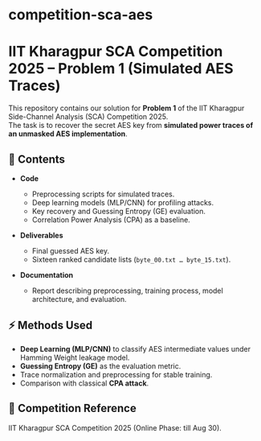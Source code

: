 # competition-sca-aes

# IIT Kharagpur SCA Competition 2025 – Problem 1 (Simulated AES Traces)

This repository contains our solution for **Problem 1** of the IIT Kharagpur Side-Channel Analysis (SCA) Competition 2025.  
The task is to recover the secret AES key from **simulated power traces of an unmasked AES implementation**.

## 📂 Contents
- **Code**
  - Preprocessing scripts for simulated traces.
  - Deep learning models (MLP/CNN) for profiling attacks.
  - Key recovery and Guessing Entropy (GE) evaluation.
  - Correlation Power Analysis (CPA) as a baseline.

- **Deliverables**
  - Final guessed AES key.
  - Sixteen ranked candidate lists (`byte_00.txt … byte_15.txt`).

- **Documentation**
  - Report describing preprocessing, training process, model architecture, and evaluation.

## ⚡ Methods Used
- **Deep Learning (MLP/CNN)** to classify AES intermediate values under Hamming Weight leakage model.
- **Guessing Entropy (GE)** as the evaluation metric.
- Trace normalization and preprocessing for stable training.
- Comparison with classical **CPA attack**.

## 📖 Competition Reference
IIT Kharagpur SCA Competition 2025 (Online Phase: till Aug 30).  
